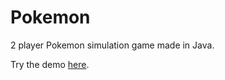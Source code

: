 # Pokemon
2 player Pokemon simulation game made in Java. 

Try the demo [here](https://repl.it/@KirteshPatel1/Pokemon).
